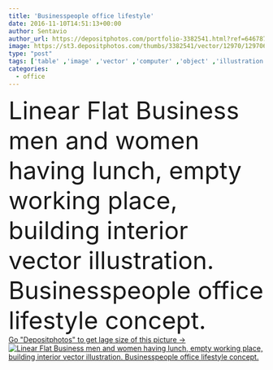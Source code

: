 ```yaml
---
title: 'Businesspeople office lifestyle'
date: 2016-11-10T14:51:13+00:00
author: Sentavio
author_url: https://depositphotos.com/portfolio-3382541.html?ref=64678756
image: https://st3.depositphotos.com/thumbs/3382541/vector/12970/129706174/api_thumb_450.jpg?forcejpeg=true
type: "post"
tags: ['table' ,'image' ,'vector' ,'computer' ,'object' ,'illustration' ,'business' ,'art' ,'people' ,'abstract' ,'plant' ,'life' ,'male' ,'man' ,'line' ,'style' ,'banner' ,'clock' ,'elements' ,'creative' ,'concept' ,'icon' ,'office' ,'lamp' ,'interior' ,'indoor' ,'manager' ,'monitor' ,'flat' ,'lifestyle' ,'work' ,'shelf' ,'web' ,'template' ,'collection' ,'website' ,'site' ,'casual' ,'conceptual' ,'brochure' ,'Linear' ,'stair' ,'line art' ,'lineart' ,'infographics' ]
categories: 
  - office
---
```

<div aling="center">
            <font size="60"> Linear Flat Business men and women having lunch, empty working place, building interior vector illustration. Businesspeople office lifestyle concept.</font>   
</div>
<div>
    <a href='https://st3.depositphotos.com/thumbs/3382541/vector/12970/129706174/api_thumb_450.jpg?forcejpeg=true?ref=64678756' target=_blank > Go "Depositphotos" to get lage size of this picture ->
        <img href='https://st3.depositphotos.com/thumbs/3382541/vector/12970/129706174/api_thumb_450.jpg?forcejpeg=true?ref=64678756' src='https://st3.depositphotos.com/3382541/12970/v/950/depositphotos_129706174-stock-illustration-businesspeople-office-lifestyle.jpg?forcejpeg=true' alt='Linear Flat Business men and women having lunch, empty working place, building interior vector illustration. Businesspeople office lifestyle concept.' >
    </a>
</div>
